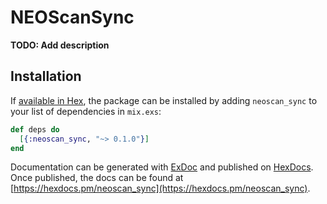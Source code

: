 # NEOScanSync

**TODO: Add description**

## Installation

If [available in Hex](https://hex.pm/docs/publish), the package can be installed
by adding `neoscan_sync` to your list of dependencies in `mix.exs`:

```elixir
def deps do
  [{:neoscan_sync, "~> 0.1.0"}]
end
```

Documentation can be generated with [ExDoc](https://github.com/elixir-lang/ex_doc)
and published on [HexDocs](https://hexdocs.pm). Once published, the docs can
be found at [https://hexdocs.pm/neoscan_sync](https://hexdocs.pm/neoscan_sync).

